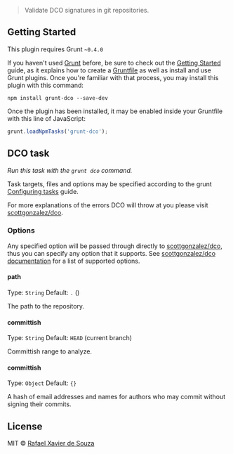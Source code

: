 > Validate DCO signatures in git repositories.


## Getting Started
This plugin requires Grunt `~0.4.0`

If you haven't used [Grunt](http://gruntjs.com/) before, be sure to check out the [Getting Started](http://gruntjs.com/getting-started) guide, as it explains how to create a [Gruntfile](http://gruntjs.com/sample-gruntfile) as well as install and use Grunt plugins. Once you're familiar with that process, you may install this plugin with this command:

```shell
npm install grunt-dco --save-dev
```

Once the plugin has been installed, it may be enabled inside your Gruntfile with this line of JavaScript:

```js
grunt.loadNpmTasks('grunt-dco');
```


## DCO task
_Run this task with the `grunt dco` command._

Task targets, files and options may be specified according to the grunt [Configuring tasks](http://gruntjs.com/configuring-tasks) guide.

For more explanations of the errors DCO will throw at you please visit [scottgonzalez/dco][].

[scottgonzalez/dco]: http://github.com/scottgonzalez/dco

### Options

Any specified option will be passed through directly to [scottgonzalez/dco][], thus you can specify any option that it supports. See [scottgonzalez/dco documentation][] for a list of supported options.

[scottgonzalez/dco]: http://github.com/scottgonzalez/dco
[scottgonzalez/dco documentation]: http://github.com/scottgonzalez/dco#dcogetcommiterrors-options-callback-

#### path

Type: `String`
Default: `.` ()

The path to the repository.

#### committish

Type: `String`
Default: `HEAD` (current branch)

Committish range to analyze.

#### committish

Type: `Object`
Default: `{}`

A hash of email addresses and names for authors who may commit without signing
their commits.


## License

MIT © [Rafael Xavier de Souza](http://rafael.xavier.blog.br)
